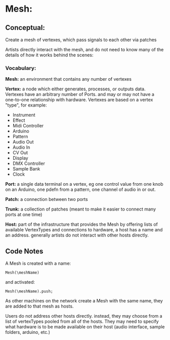 # Mesh:

## Conceptual:
Create a mesh of vertexes, which pass signals to each other via patches

Artists directly interact with the mesh, and do not need to know many of the details of how it works behind the scenes:

### Vocabulary:

**Mesh:** an environment that contains any number of vertexes

**Vertex:** a node which either generates, processes, or outputs data. Vertexes have an arbitrary number of Ports. and may or may not have a one-to-one relationship with hardware. Vertexes are based on a vertex "type", for example:
* Instrument
* Effect
* Midi Controller
* Arduino
* Pattern
* Audio Out
* Audio In
* CV Out
* Display
* DMX Controller
* Sample Bank
* Clock

**Port:** a single data terminal on a vertex, eg one control value from one knob on an Arduino, one pdefn from a pattern, one channel of audio in or out.

**Patch:** a connection between two ports

**Trunk:** a collection of patches (meant to make it easier to connect many ports at one time)

**Host:** part of the infrastructure that provides the Mesh by offering lists of available VertexTypes and connections to hardware, a host has a name and an address. generally artists do not interact with other hosts directly.

## Code Notes

A Mesh is created with a name:
```SuperCollider
Mesh(\meshName)
```
and activated:
```SuperCollider
Mesh(\meshName).push;
```

As other machines on the network create a Mesh with the same name, they are added to that mesh as hosts.

Users do not address other hosts directly. instead, they may choose from a list of vertexTypes pooled from all of the hosts. They may need to specify what hardware is to be made available on their host (audio interface, sample folders, arduino, etc.)